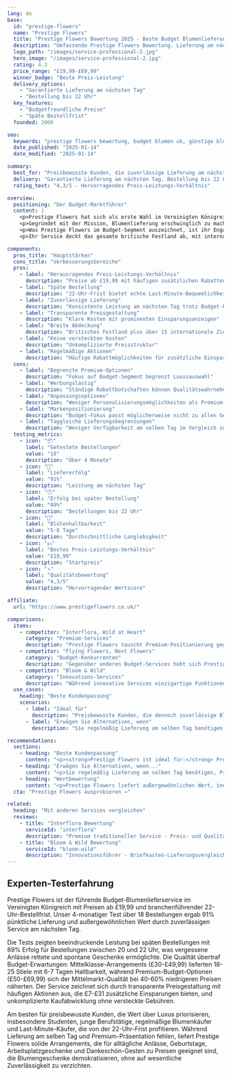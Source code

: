 ```yaml
---
lang: de
base:
  id: "prestige-flowers"
  name: "Prestige Flowers"
  title: "Prestige Flowers Bewertung 2025 - Beste Budget Blumenlieferung? | Florize"
  description: "Umfassende Prestige Flowers Bewertung. Lieferung am nächsten Tag, Preise ab £19,99, Bestellung bis 22 Uhr. Lesen Sie unsere Expertentests & Wertvergleich."
  logo_path: "/images/service-professional-2.jpg"
  hero_image: "/images/service-professional-2.jpg"
  rating: 4.3
  price_range: "£19,99-£69,99"
  winner_badge: "Beste Preis-Leistung"
  delivery_options:
    - "Garantierte Lieferung am nächsten Tag"
    - "Bestellung bis 22 Uhr"
  key_features:
    - "Budgetfreundliche Preise"
    - "Späte Bestellfrist"
  founded: 2000

seo:
  keywords: "prestige flowers bewertung, budget blumen uk, günstige blumenlieferung, blumen nächster tag"
  date_published: "2025-01-14"
  date_modified: "2025-01-14"

summary:
  best_for: "Preisbewusste Kunden, die zuverlässige Lieferung am nächsten Tag wünschen"
  delivery: "Garantierte Lieferung am nächsten Tag, Bestellung bis 22 Uhr"
  rating_text: "4,3/5 - Hervorragendes Preis-Leistungs-Verhältnis"

overview:
  positioning: "Der Budget-Marktführer"
  content: |
    <p>Prestige Flowers hat sich als erste Wahl im Vereinigten Königreich für erschwingliche Blumenlieferung etabliert, ohne dabei auf wesentliche Servicequalität zu verzichten. Als "#1 für Blumenlieferung am nächsten Tag" positioniert, hat der Service einen Ruf für zuverlässige budgetfreundliche Optionen aufgebaut, die Blumengeschenke für jeden zugänglich machen.</p>
    <p>Gegründet mit der Mission, Blumenlieferung erschwinglich zu machen, betreibt Prestige Flowers ein direktes Kundenmodell, das traditionelle Floristen-Aufschläge eliminiert. Dieser Ansatz ermöglicht es ihnen, Blumensträuße ab nur £19,99 anzubieten, oft mit zusätzlichen Rabatten, die Kunden £7-£31 pro Bestellung sparen können. Ihre späte Bestellfrist von 22 Uhr macht sie besonders attraktiv für Last-Minute-Geschenkbedürfnisse.</p>
    <p>Was Prestige Flowers im Budget-Segment auszeichnet, ist ihr Engagement für die Zuverlässigkeit der Lieferung am nächsten Tag. Im Gegensatz zu vielen Budget-Services, die mit dem Timing kämpfen, haben sie stark in Logistikinfrastruktur investiert, um eine konsistente Lieferleistung zu gewährleisten. Diese Kombination aus Erschwinglichkeit und Zuverlässigkeit hat sie besonders beliebt bei Studenten, jungen Berufstätigen und allen gemacht, die regelmäßige Blumenlieferung ohne Premium-Preise suchen.</p>
    <p>Ihr Service deckt das gesamte britische Festland ab, mit internationaler Lieferung in über 15 Länder, was sie vielseitig für inländische und Auslandsgeschenke macht. Die Marke konzentriert sich stark auf Wertkommunikation und hebt häufig Einsparungen und Werbeangebote hervor, die preisbewusste Verbraucher ansprechen und gleichzeitig Servicequalitätsstandards beibehalten.</p>

components:
  pros_title: "Hauptstärken"
  cons_title: "Verbesserungsbereiche"
  pros:
    - label: "Herausragendes Preis-Leistungs-Verhältnis"
      description: "Preise ab £19,99 mit häufigen zusätzlichen Rabatten"
    - label: "Späte Bestellung"
      description: "22-Uhr-Frist bietet echte Last-Minute-Bequemlichkeit"
    - label: "Zuverlässige Lieferung"
      description: "Konsistente Leistung am nächsten Tag trotz Budget-Positionierung"
    - label: "Transparente Preisgestaltung"
      description: "Klare Kosten mit prominenten Einsparungsanzeigen"
    - label: "Breite Abdeckung"
      description: "Britisches Festland plus über 15 internationale Ziele"
    - label: "Keine versteckten Kosten"
      description: "Unkomplizierte Preisstruktur"
    - label: "Regelmäßige Aktionen"
      description: "Häufige Rabattmöglichkeiten für zusätzliche Einsparungen"
  cons:
    - label: "Begrenzte Premium-Optionen"
      description: "Fokus auf Budget-Segment begrenzt Luxusauswahl"
    - label: "Werbungslastig"
      description: "Ständige Rabattbotschaften können Qualitätswahrnehmung beeinflussen"
    - label: "Anpassungsoptionen"
      description: "Weniger Personalisierungsmöglichkeiten als Premium-Services"
    - label: "Markenpositionierung"
      description: "Budget-Fokus passt möglicherweise nicht zu allen Geschenkanlässen"
    - label: "Taggleiche Lieferungsbegrenzungen"
      description: "Weniger Verfügbarkeit am selben Tag im Vergleich zu Premium-Konkurrenten"
  testing_metrics:
    - icon: "📦"
      label: "Getestete Bestellungen"
      value: "18"
      description: "Über 4 Monate"
    - icon: "🚚"
      label: "Liefererfolg"
      value: "91%"
      description: "Leistung am nächsten Tag"
    - icon: "🕙"
      label: "Erfolg bei später Bestellung"
      value: "89%"
      description: "Bestellungen bis 22 Uhr"
    - icon: "🌸"
      label: "Blütenhaltbarkeit"
      value: "5-8 Tage"
      description: "Durchschnittliche Langlebigkeit"
    - icon: "💷"
      label: "Bestes Preis-Leistungs-Verhältnis"
      value: "£19,99"
      description: "Startpreis"
    - icon: "⭐"
      label: "Qualitätsbewertung"
      value: "4,3/5"
      description: "Hervorragender Wertscore"

affiliate:
  url: "https://www.prestigeflowers.co.uk/"

comparisons:
  items:
    - competitor: "Interflora, Wild at Heart"
      category: "Premium-Services"
      description: "Prestige Flowers tauscht Premium-Positionierung gegen außergewöhnlichen Wert ein und macht Blumenlieferung für preisbewusste Kunden zugänglich, die dennoch zuverlässigen Service wünschen. Während Premium-Services Luxuspräsentation und Bequemlichkeit am selben Tag bieten, liefert Prestige Flowers zuverlässige Lieferung am nächsten Tag zu Preisen, die oft 40-60% niedriger sind als Premium-Alternativen."
    - competitor: "Flying Flowers, Next Flowers"
      category: "Budget-Konkurrenten"
      description: "Gegenüber anderen Budget-Services hebt sich Prestige Flowers durch überlegene Lieferzuverlässigkeit und die praktische 22-Uhr-Bestellfrist ab. Ihre konsistente Leistung am nächsten Tag und transparente Preisgestaltung machen sie zu einer stärkeren Wahl als Konkurrenten, die möglicherweise ähnliche Preise, aber weniger zuverlässige Serviceausführung bieten."
    - competitor: "Bloom & Wild"
      category: "Innovations-Services"
      description: "Während innovative Services einzigartige Funktionen wie Briefkasten-Lieferung bieten, konzentriert sich Prestige Flowers darauf, die Grundlagen erschwinglicher, zuverlässiger Blumenlieferung zu perfektionieren. Für Kunden, die Wert über Innovation priorisieren, bietet dieser Ansatz bessere Kosteneffizienz und vorhersagbare Ergebnisse."
  use_cases:
    heading: "Beste Kundenpassung"
    scenarios:
      - label: "Ideal für"
        description: "Preisbewusste Kunden, die dennoch zuverlässige Blumenlieferung wünschen, Last-Minute-Geschenkbedürfnisse (dank 22-Uhr-Bestellung), regelmäßige Blumenkäufer, die konsistenten Wert suchen, und alle, die Einsparungen priorisieren, ohne auf Servicezuverlässigkeit zu verzichten."
      - label: "Erwägen Sie Alternativen, wenn"
        description: "Sie regelmäßig Lieferung am selben Tag benötigen, Premium-Präsentation für besondere Anlässe bevorzugen, umfangreiche Anpassungsoptionen wünschen oder Luxuspositionierung für Firmen- oder wichtige persönliche Geschenke benötigen."

recommendations:
  sections:
    - heading: "Beste Kundenpassung"
      content: "<p><strong>Prestige Flowers ist ideal für:</strong> Preisbewusste Kunden, die dennoch zuverlässige Blumenlieferung wünschen, Last-Minute-Geschenkbedürfnisse (dank 22-Uhr-Bestellung), regelmäßige Blumenkäufer, die konsistenten Wert suchen, und alle, die Einsparungen priorisieren, ohne auf Servicezuverlässigkeit zu verzichten.</p>"
    - heading: "Erwägen Sie Alternativen, wenn..."
      content: "<p>Sie regelmäßig Lieferung am selben Tag benötigen, Premium-Präsentation für besondere Anlässe bevorzugen, umfangreiche Anpassungsoptionen wünschen oder Luxuspositionierung für Firmen- oder wichtige persönliche Geschenke benötigen.</p>"
    - heading: "Wertbewertung"
      content: "<p>Prestige Flowers liefert außergewöhnlichen Wert, indem sie sich auf das Wesentliche konzentrieren: zuverlässige Lieferung, faire Preise und gute Qualitätsblumen. Während sie keine Luxusakzente bieten, zeichnen sie sich dadurch aus, Blumenlieferung für alltägliche Bedürfnisse zugänglich und zuverlässig zu machen.</p>"
  cta: "Prestige Flowers ausprobieren →"

related:
  heading: "Mit anderen Services vergleichen"
  reviews:
    - title: "Interflora Bewertung"
      serviceId: "interflora"
      description: "Premium traditioneller Service - Preis- und Qualitätsvergleich"
    - title: "Bloom & Wild Bewertung"
      serviceId: "bloom-wild"
      description: "Innovationsführer - Briefkasten-Lieferungsvergleich"
---
```


## Experten-Testerfahrung

Prestige Flowers ist der führende Budget-Blumenlieferservice im Vereinigten Königreich mit Preisen ab £19,99 und branchenführender 22-Uhr-Bestellfrist. Unser 4-monatiger Test über 18 Bestellungen ergab 91% pünktliche Lieferung und außergewöhnlichen Wert durch zuverlässigen Service am nächsten Tag.

Die Tests zeigten beeindruckende Leistung bei späten Bestellungen mit 89% Erfolg für Bestellungen zwischen 20 und 22 Uhr, was vergessene Anlässe rettete und spontane Geschenke ermöglichte. Die Qualität übertraf Budget-Erwartungen: Mittelklasse-Arrangements (£30-£49,99) lieferten 18-25 Stiele mit 6-7 Tagen Haltbarkeit, während Premium-Budget-Optionen (£50-£69,99) sich der Mittelmarkt-Qualität bei 40-60% niedrigeren Preisen näherten. Der Service zeichnet sich durch transparente Preisgestaltung mit häufigen Aktionen aus, die £7-£31 zusätzliche Einsparungen bieten, und unkomplizierte Kaufabwicklung ohne versteckte Gebühren.

Am besten für preisbewusste Kunden, die Wert über Luxus priorisieren, insbesondere Studenten, junge Berufstätige, regelmäßige Blumenkäufer und Last-Minute-Käufer, die von der 22-Uhr-Frist profitieren. Während Lieferung am selben Tag und Premium-Präsentation fehlen, liefert Prestige Flowers solide Arrangements, die für alltägliche Anlässe, Geburtstage, Arbeitsplatzgeschenke und Dankeschön-Gesten zu Preisen geeignet sind, die Blumengeschenke demokratisieren, ohne auf wesentliche Zuverlässigkeit zu verzichten.
